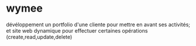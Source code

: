 # wymee
 dévéloppement un portfolio d'une cliente pour mettre en avant ses activités; et site web dynamique pour effectuer certaines opérations (create,read,update,delete)
